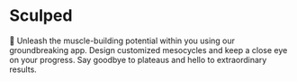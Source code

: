 # Sculped

💪 Unleash the muscle-building potential within you using our groundbreaking app. Design customized mesocycles and keep a close eye on your progress. Say goodbye to plateaus and hello to extraordinary results.
